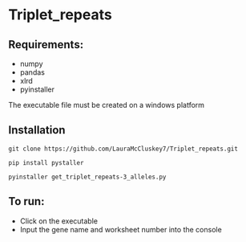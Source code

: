 # Triplet_repeats

## Requirements:

* numpy
* pandas
* xlrd
* pyinstaller 

The executable file must be created on a windows platform 



## Installation

```
git clone https://github.com/LauraMcCluskey7/Triplet_repeats.git 

```

```
pip install pystaller
```

```
pyinstaller get_triplet_repeats-3_alleles.py

```



## To run:


* Click on the executable 
* Input the gene name and worksheet number into the console
